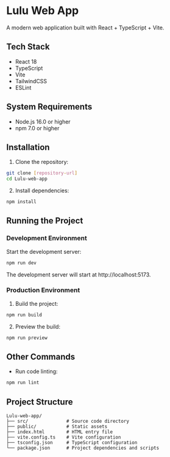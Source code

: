 # Lulu Web App

A modern web application built with React + TypeScript + Vite.

## Tech Stack

- React 18
- TypeScript
- Vite
- TailwindCSS
- ESLint

## System Requirements

- Node.js 16.0 or higher
- npm 7.0 or higher

## Installation

1. Clone the repository:
```bash
git clone [repository-url]
cd Lulu-web-app
```

2. Install dependencies:
```bash
npm install
```

## Running the Project

### Development Environment

Start the development server:
```bash
npm run dev
```
The development server will start at http://localhost:5173.

### Production Environment

1. Build the project:
```bash
npm run build
```

2. Preview the build:
```bash
npm run preview
```

## Other Commands

- Run code linting:
```bash
npm run lint
```

## Project Structure

```
Lulu-web-app/
├── src/              # Source code directory
├── public/           # Static assets
├── index.html        # HTML entry file
├── vite.config.ts    # Vite configuration
├── tsconfig.json     # TypeScript configuration
└── package.json      # Project dependencies and scripts
```
